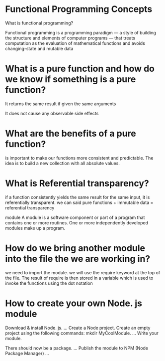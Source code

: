 # Functional Programming Concepts
What is functional programming?

 Functional programming is a programming paradigm — a style of building the structure and elements of computer programs — that treats computation as the evaluation of mathematical functions and avoids changing-state and mutable data

# What is a pure function and how do we know if something is a pure function?

It returns the same result if given the same arguments 

It does not cause any observable side effects

# What are the benefits of a pure function?

is important to make our functions more consistent and predictable. The idea is to build a new collection with all absolute values.

# What is Referential transparency?

if a function consistently yields the same result for the same input, it is referentially transparent.
we can said pure functions + immutable data = referential transparency

module
A module is a software component or part of a program that contains one or more routines. One or more independently developed modules make up a program.


# How do we bring another module into the file the we are working in? 

we need to import the module. we will use the require keyword at the top of the file. The result of require is then stored in a variable which is used to invoke the functions using the dot notation

# How to create your own Node. js module

Download & install Node. js. ...
Create a Node project. Create an empty project using the following commands: mkdir MyCoolModule. ...
Write your module.

 There should now be a package. ...
Publish the module to NPM (Node Package Manager) ...
